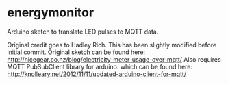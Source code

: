 energymonitor
=============

Arduino sketch to translate LED pulses to MQTT data. 

Original credit goes to Hadley Rich. This has been slightly modified before initial commit.
Original sketch can be found here: http://nicegear.co.nz/blog/electricity-meter-usage-over-mqtt/
Also requires MQTT PubSubClient library for arduino. which can be found here: http://knolleary.net/2012/11/11/updated-arduino-client-for-mqtt/
